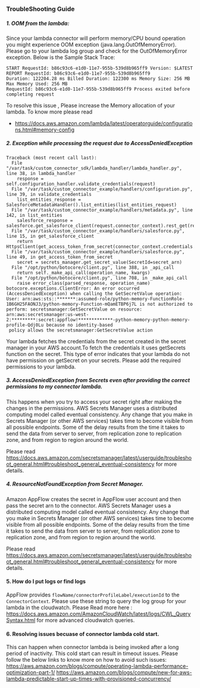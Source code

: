 ### TroubleShooting Guide

##### 1. OOM from the lambda: 
Since your lambda connector will perform memory/CPU bound operation you might experience OOM exception (java.lang.OutOfMemoryError). Please go to your lambda log group and check for the OutOfMemoryError exception. Below is the Sample Stack Trace: 

````
START RequestId: b86c93c6-e1d0-11e7-955b-539d8b965ff9 Version: $LATEST
REPORT RequestId: b86c93c6-e1d0-11e7-955b-539d8b965ff9 
Duration: 122204.28 ms Billed Duration: 122300 ms Memory Size: 256 MB Max Memory Used: 256 MB
RequestId: b86c93c6-e1d0-11e7-955b-539d8b965ff9 Process exited before completing request
````

To resolve this issue , Please increase the  Memory allocation of your lambda. To know more please read


- https://docs.aws.amazon.com/lambda/latest/operatorguide/configurations.html#memory-config

##### 2. Exception while processing the request due to AccessDeniedException
````
Traceback (most recent call last):
  File "/var/task/custom_connector_sdk/lambda_handler/lambda_handler.py", line 38, in lambda_handler
    response = self.configuration_handler.validate_credentials(request)
  File "/var/task/custom_connector_example/handlers/configuration.py", line 39, in validate_credentials
    list_entities_response = SalesforceMetadataHandler().list_entities(list_entities_request)
  File "/var/task/custom_connector_example/handlers/metadata.py", line 142, in list_entities
    salesforce_response = salesforce.get_salesforce_client(request.connector_context).rest_get(request_uri)
  File "/var/task/custom_connector_example/handlers/salesforce.py", line 15, in get_salesforce_client
    return HttpsClient(get_access_token_from_secret(connector_context.credentials.secret_arn))
  File "/var/task/custom_connector_example/handlers/salesforce.py", line 49, in get_access_token_from_secret
    secret = secrets_manager.get_secret_value(SecretId=secret_arn)
  File "/opt/python/botocore/client.py", line 388, in _api_call
    return self._make_api_call(operation_name, kwargs)
  File "/opt/python/botocore/client.py", line 708, in _make_api_call
    raise error_class(parsed_response, operation_name)
botocore.exceptions.ClientError: An error occurred (AccessDeniedException) when calling the GetSecretValue operation: User: arn:aws:sts::*******:assumed-role/python-memory-FunctionRole-1B6GH25FAONJ3/python-memory-Function-mQamETBP6j7L is not authorized to perform: secretsmanager:GetSecretValue on resource: arn:aws:secretsmanager:us-west-2:*********:secret:appflow!*************-python-memory-python-memory-profile-Qdj0Lu because no identity-based
 policy allows the secretsmanager:GetSecretValue action
````

Your lambda fetches the credentials from the secret created in the secret manager in your AWS account.To fetch the credentials it uses getSecrets function on the secret. This type of error indicates that 
your lambda do not have permission on getSecret on your secrets. Please add the required permissions to your lambda.

##### 3. AccessDeniedException from Secrets even after providing the correct permissions to my connector lambda.

This happens when you try to access your secret right after making the changes in the permissions. AWS Secrets Manager uses a distributed computing model called eventual consistency. Any change that you make in Secrets Manager (or other AWS services) takes time to become visible from all possible endpoints. Some of the delay results from the time it takes to send the data from server to server, from replication zone to replication zone, and from region to region around the world.

Please read  https://docs.aws.amazon.com/secretsmanager/latest/userguide/troubleshoot_general.html#troubleshoot_general_eventual-consistency for more details.


##### 4. ResourceNotFoundException from Secret Manager.

Amazon AppFlow creates the secret in AppFlow user account and then pass the secret arn to the connector. AWS Secrets Manager uses a distributed computing model called eventual consistency. Any change that you make in Secrets Manager (or other AWS services) takes time to become visible from all possible endpoints. Some of the delay results from the time it takes to send the data from server to server, from replication zone to replication zone, and from region to region around the world.

Please read  https://docs.aws.amazon.com/secretsmanager/latest/userguide/troubleshoot_general.html#troubleshoot_general_eventual-consistency for more details.

#### 5. How do I put logs or find logs
AppFlow provides `flowName/connectorProfileLabel/executionId` to the `ConnectorContext`. Please use these string to query the log group for your lambda in the cloudwatch. Please Read more here : https://docs.aws.amazon.com/AmazonCloudWatch/latest/logs/CWL_QuerySyntax.html for more advanced cloudwatch queries.

#### 6. Resolving issues becuase of connector lambda cold start.
This can happen when connector lambda is being invoked after a long period of inactivity. This cold start can result in timeout issues. Please follow the below links to know more on how to avoid such issues: 
https://aws.amazon.com/blogs/compute/operating-lambda-performance-optimization-part-1/
https://aws.amazon.com/blogs/compute/new-for-aws-lambda-predictable-start-up-times-with-provisioned-concurrency/



